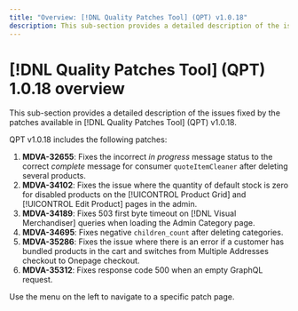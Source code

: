 ```yaml
---
title: "Overview: [!DNL Quality Patches Tool] (QPT) v1.0.18"
description: This sub-section provides a detailed description of the issues fixed by the patches available in [!DNL Quality Patches Tool] (QPT) v1.0.18.
---
```

# [!DNL Quality Patches Tool] (QPT) 1.0.18 overview

This sub-section provides a detailed description of the issues fixed by the patches available in [!DNL Quality Patches Tool] (QPT) v1.0.18.

QPT v1.0.18 includes the following patches:

1. **MDVA-32655**: Fixes the incorrect *in progress* message status to the correct *complete* message for consumer `quoteItemCleaner` after deleting several products.
1. **MDVA-34102**: Fixes the issue where the quantity of default stock is zero for disabled products on the [!UICONTROL Product Grid] and [!UICONTROL Edit Product] pages in the admin.
1. **MDVA-34189**: Fixes 503 first byte timeout on [!DNL Visual Merchandiser] queries when loading the Admin Category page.
1. **MDVA-34695**: Fixes negative `children_count` after deleting categories.
1. **MDVA-35286**: Fixes the issue where there is an error if a customer has bundled products in the cart and switches from Multiple Addresses checkout to Onepage checkout.
1. **MDVA-35312**: Fixes response code 500 when an empty GraphQL request.

Use the menu on the left to navigate to a specific patch page.
